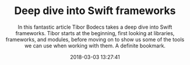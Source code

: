 ---
title: "Deep dive into Swift frameworks"
subtitle: "In this fantastic article Tibor Bodecs takes a deep dive into Swift frameworks. Tibor starts at the beginning, first looking at libraries, frameworks, and modules, before moving on to show us some of the tools we can use when working with them. A definite bookmark."
tags: ["framework"]
link: "https://theswiftdev.com/2018/01/25/deep-dive-into-swift-frameworks/"
date: "2018-03-03 13:27:41"
---